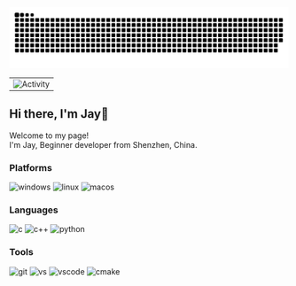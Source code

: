 <picture>
  <source media="(prefers-color-scheme: dark)" srcset="https://raw.githubusercontent.com/jaynraven/jaynraven/output/github-contribution-grid-snake-dark.svg">
  <source media="(prefers-color-scheme: light)" srcset="https://raw.githubusercontent.com/jaynraven/jaynraven/output/github-contribution-grid-snake.svg">
  <img alt="github contribution grid snake animation" src="https://raw.githubusercontent.com/jaynraven/jaynraven/output/github-contribution-grid-snake.svg">
</picture>

<!-- GitHub Activity Graph GitHub 活动图 -->
<table align="center">
  <tr>
    <td><img src="https://github-readme-activity-graph.vercel.app/graph?username=jaynraven&theme=github-compact&bg_color=FF000000&hide_border=true" alt="Activity"/></td>
  </tr>
</table>

<h2>Hi there, I'm Jay👋</h2>

<p>Welcome to my page! </br> I'm Jay, Beginner developer from Shenzhen, China.</br></p>
<h3>Platforms</h3>
<p>
  <img alt="windows" src="https://img.shields.io/badge/-Windows-0078D6?style=flat-square&logo=windows10&logoColor=white" />
  <img alt="linux" src="https://img.shields.io/badge/-Linux-FCC624?style=flat-square&logo=linux&logoColor=white" /> 
  <img alt="macos" src="https://img.shields.io/badge/-MacOS-000000?style=flat-square&logo=macos&logoColor=white" />
</p>
<h3>Languages</h3>
<p>
  <img alt="c" src="https://img.shields.io/badge/-C-A8B9CC?style=flat-square&logo=c&logoColor=white" />
  <img alt="c++" src="https://img.shields.io/badge/-C++-00599C?style=flat-square&logo=cplusplus&logoColor=white" /> 
  <img alt="python" src="https://img.shields.io/badge/-Python-3776AB?style=flat-square&logo=python&logoColor=white" />
</p>
<h3>Tools</h3>
<p>
  <img alt="git" src="https://img.shields.io/badge/-Git-F05032?style=flat-square&logo=git&logoColor=white" />
  <img alt="vs" src="https://img.shields.io/badge/-Visual Studio-5C2D91?style=flat-square&logo=visualstudio&logoColor=white" />
  <img alt="vscode" src="https://img.shields.io/badge/-Visual Studio Code-007ACC?style=flat-square&logo=visualstudiocode&logoColor=white" />
  <img alt="cmake" src="https://img.shields.io/badge/-CMake-064F8C?style=flat-square&logo=cmake&logoColor=white" />
</p>
